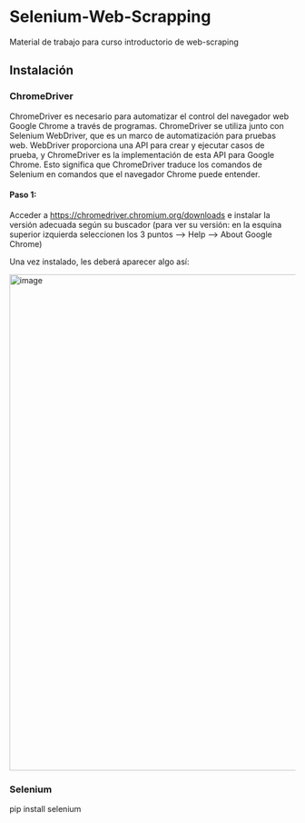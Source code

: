 # Selenium-Web-Scrapping
Material de trabajo para curso introductorio de web-scraping

## Instalación

### ChromeDriver

ChromeDriver es necesario para automatizar el control del navegador web Google Chrome a través de programas.
ChromeDriver se utiliza junto con Selenium WebDriver, que es un marco de automatización para pruebas web. 
WebDriver proporciona una API para crear y ejecutar casos de prueba, y ChromeDriver es la implementación de esta API para Google Chrome. Esto significa que ChromeDriver traduce los comandos de Selenium en comandos que el navegador Chrome puede entender.

#### Paso 1:

Acceder a https://chromedriver.chromium.org/downloads e instalar la versión adecuada según su buscador (para ver su versión: en la esquina superior izquierda seleccionen los 3 puntos --> Help --> About Google Chrome)

Una vez instalado, les deberá aparecer algo así:

<img width="874" alt="image" src="https://github.com/Majo2103/selenium-web-scrapping/assets/67397109/0a1835c2-ee9f-4219-8c7a-e27f0884a4dc">

### Selenium

pip install selenium
